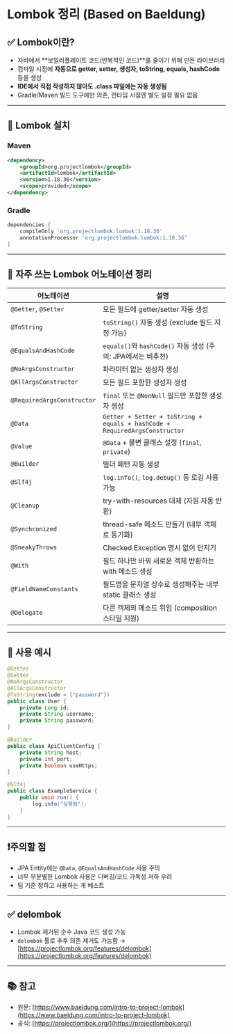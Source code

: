 # Lombok 정리 (Based on Baeldung)

## ✅ Lombok이란?
- 자바에서 **보일러플레이트 코드(반복적인 코드)**를 줄이기 위해 만든 라이브러리
- 컴파일 시점에 **자동으로 getter, setter, 생성자, toString, equals, hashCode** 등을 생성
- **IDE에서 직접 작성하지 않아도 .class 파일에는 자동 생성됨**
- Gradle/Maven 빌드 도구에만 의존, 런타임 시점엔 별도 설정 필요 없음

---

## 📌 Lombok 설치
### Maven
```xml
<dependency>
    <groupId>org.projectlombok</groupId>
    <artifactId>lombok</artifactId>
    <version>1.18.36</version>
    <scope>provided</scope>
</dependency>
```

### Gradle
```groovy
dependencies {
    compileOnly 'org.projectlombok:lombok:1.18.36'
    annotationProcessor 'org.projectlombok:lombok:1.18.36'
}
```

---

## 🎯 자주 쓰는 Lombok 어노테이션 정리

| 어노테이션 | 설명 |
|------------|------|
| `@Getter`, `@Setter` | 모든 필드에 getter/setter 자동 생성 |
| `@ToString` | `toString()` 자동 생성 (exclude 필드 지정 가능) |
| `@EqualsAndHashCode` | `equals()`와 `hashCode()` 자동 생성 (주의: JPA에서는 비추천) |
| `@NoArgsConstructor` | 파라미터 없는 생성자 생성 |
| `@AllArgsConstructor` | 모든 필드 포함한 생성자 생성 |
| `@RequiredArgsConstructor` | `final` 또는 `@NonNull` 필드만 포함한 생성자 생성 |
| `@Data` | `Getter + Setter + toString + equals + hashCode + RequiredArgsConstructor` |
| `@Value` | `@Data` + 불변 클래스 설정 (`final`, `private`) |
| `@Builder` | 빌더 패턴 자동 생성 |
| `@Slf4j` | `log.info()`, `log.debug()` 등 로깅 사용 가능 |
| `@Cleanup` | try-with-resources 대체 (자원 자동 반환) |
| `@Synchronized` | thread-safe 메소드 만들기 (내부 객체로 동기화) |
| `@SneakyThrows` | Checked Exception 명시 없이 던지기 |
| `@With` | 필드 하나만 바꿔 새로운 객체 반환하는 with 메소드 생성 |
| `@FieldNameConstants` | 필드명을 문자열 상수로 생성해주는 내부 static 클래스 생성 |
| `@Delegate` | 다른 객체의 메소드 위임 (composition 스타일 지원) |

---

## 🧠 사용 예시
```java
@Getter
@Setter
@NoArgsConstructor
@AllArgsConstructor
@ToString(exclude = {"password"})
public class User {
    private Long id;
    private String username;
    private String password;
}
```

```java
@Builder
public class ApiClientConfig {
    private String host;
    private int port;
    private boolean useHttps;
}
```

```java
@Slf4j
public class ExampleService {
    public void run() {
        log.info("실행됨");
    }
}
```

---

## ❗주의할 점
- JPA Entity에는 `@Data`, `@EqualsAndHashCode` 사용 주의
- 너무 무분별한 Lombok 사용은 디버깅/코드 가독성 저하 우려
- 팀 기준 정하고 사용하는 게 베스트

---

## ✅ delombok
- Lombok 제거된 순수 Java 코드 생성 가능
- `delombok` 툴로 추후 의존 제거도 가능함 → [https://projectlombok.org/features/delombok](https://projectlombok.org/features/delombok)

---

## 📚 참고
- 원문: [https://www.baeldung.com/intro-to-project-lombok](https://www.baeldung.com/intro-to-project-lombok)
- 공식: [https://projectlombok.org/](https://projectlombok.org/)
